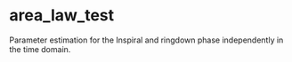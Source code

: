 # area_law_test
Parameter estimation for the Inspiral and ringdown phase independently in the time domain.
